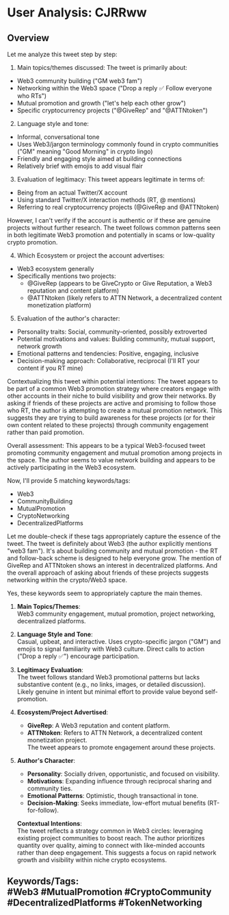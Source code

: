 # User Analysis: CJRRww

## Overview

<think>
Let me analyze this tweet step by step:

1. Main topics/themes discussed:
The tweet is primarily about:
- Web3 community building ("GM web3 fam")
- Networking within the Web3 space ("Drop a reply ✅ Follow everyone who RTs")
- Mutual promotion and growth ("let's help each other grow")
- Specific cryptocurrency projects ("@GiveRep" and "@ATTNtoken")

2. Language style and tone:
- Informal, conversational tone
- Uses Web3/jargon terminology commonly found in crypto communities ("GM" meaning "Good Morning" in crypto lingo)
- Friendly and engaging style aimed at building connections
- Relatively brief with emojis to add visual flair

3. Evaluation of legitimacy:
This tweet appears legitimate in terms of:
- Being from an actual Twitter/X account
- Using standard Twitter/X interaction methods (RT, @ mentions)
- Referring to real cryptocurrency projects (@GiveRep and @ATTNtoken)

However, I can't verify if the account is authentic or if these are genuine projects without further research. The tweet follows common patterns seen in both legitimate Web3 promotion and potentially in scams or low-quality crypto promotion.

4. Which Ecosystem or project the account advertises:
- Web3 ecosystem generally
- Specifically mentions two projects:
  - @GiveRep (appears to be GiveCrypto or Give Reputation, a Web3 reputation and content platform)
  - @ATTNtoken (likely refers to ATTN Network, a decentralized content monetization platform)

5. Evaluation of the author's character:
- Personality traits: Social, community-oriented, possibly extroverted
- Potential motivations and values: Building community, mutual support, network growth
- Emotional patterns and tendencies: Positive, engaging, inclusive
- Decision-making approach: Collaborative, reciprocal (I'll RT your content if you RT mine)

Contextualizing this tweet within potential intentions:
The tweet appears to be part of a common Web3 promotion strategy where creators engage with other accounts in their niche to build visibility and grow their networks. By asking if friends of these projects are active and promising to follow those who RT, the author is attempting to create a mutual promotion network. This suggests they are trying to build awareness for these projects (or for their own content related to these projects) through community engagement rather than paid promotion.

Overall assessment:
This appears to be a typical Web3-focused tweet promoting community engagement and mutual promotion among projects in the space. The author seems to value network building and appears to be actively participating in the Web3 ecosystem.

Now, I'll provide 5 matching keywords/tags:
- Web3
- CommunityBuilding
- MutualPromotion
- CryptoNetworking
- DecentralizedPlatforms

Let me double-check if these tags appropriately capture the essence of the tweet. The tweet is definitely about Web3 (the author explicitly mentions "web3 fam"). It's about building community and mutual promotion - the RT and follow-back scheme is designed to help everyone grow. The mention of GiveRep and ATTNtoken shows an interest in decentralized platforms. And the overall approach of asking about friends of these projects suggests networking within the crypto/Web3 space.

Yes, these keywords seem to appropriately capture the main themes.
</think>

1. **Main Topics/Themes**:  
   Web3 community engagement, mutual promotion, project networking, decentralized platforms.

2. **Language Style and Tone**:  
   Casual, upbeat, and interactive. Uses crypto-specific jargon ("GM") and emojis to signal familiarity with Web3 culture. Direct calls to action ("Drop a reply ✅") encourage participation.

3. **Legitimacy Evaluation**:  
   The tweet follows standard Web3 promotional patterns but lacks substantive content (e.g., no links, images, or detailed discussion). Likely genuine in intent but minimal effort to provide value beyond self-promotion.

4. **Ecosystem/Project Advertised**:  
   - **GiveRep**: A Web3 reputation and content platform.  
   - **ATTNtoken**: Refers to ATTN Network, a decentralized content monetization project.  
   The tweet appears to promote engagement around these projects.

5. **Author's Character**:  
   - **Personality**: Socially driven, opportunistic, and focused on visibility.  
   - **Motivations**: Expanding influence through reciprocal sharing and community ties.  
   - **Emotional Patterns**: Optimistic, though transactional in tone.  
   - **Decision-Making**: Seeks immediate, low-effort mutual benefits (RT-for-follow).  

   **Contextual Intentions**:  
   The tweet reflects a strategy common in Web3 circles: leveraging existing project communities to boost reach. The author prioritizes quantity over quality, aiming to connect with like-minded accounts rather than deep engagement. This suggests a focus on rapid network growth and visibility within niche crypto ecosystems.

**Keywords/Tags**:  
#Web3 #MutualPromotion #CryptoCommunity #DecentralizedPlatforms #TokenNetworking
---
